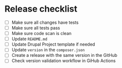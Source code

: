 # Release checklist

- [ ] Make sure all changes have tests
- [ ] Make sure all tests pass
- [ ] Make sure code scan is clean
- [ ] Update `README.md`
- [ ] Update Drupal Project template if needed
- [ ] Update `version` in the `composer.json`
- [ ] Create a release with the same version in the GitHub
- [ ] Check version validation workflow in GiHub Actions
